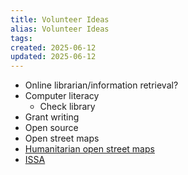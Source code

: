 ```yaml
---
title: Volunteer Ideas
alias: Volunteer Ideas
tags:
created: 2025-06-12
updated: 2025-06-12
---
```


- Online librarian/information retrieval?
- Computer literacy
	- Check library
- Grant writing
- Open source
- Open street maps
- [Humanitarian open street maps](https://www.hotosm.org/)
- [ISSA](https://www.denverissa.org/about)